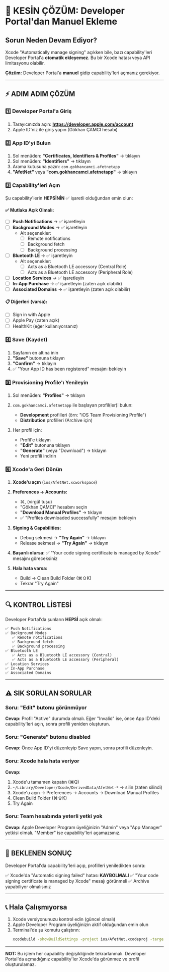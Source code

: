 # 🔴 KESİN ÇÖZÜM: Developer Portal'dan Manuel Ekleme

## Sorun Neden Devam Ediyor?

Xcode "Automatically manage signing" açıkken bile, bazı capability'leri Developer Portal'a **otomatik ekleyemez**. Bu bir Xcode hatası veya API limitasyonu olabilir.

**Çözüm:** Developer Portal'a **manuel** gidip capability'leri açmanız gerekiyor.

---

## ⚡ ADIM ADIM ÇÖZÜM

### 1️⃣ Developer Portal'a Giriş

1. Tarayıcınızda açın: **https://developer.apple.com/account**
2. Apple ID'niz ile giriş yapın (Gökhan ÇAMCI hesabı)

### 2️⃣ App ID'yi Bulun

1. Sol menüden: **"Certificates, Identifiers & Profiles"** → tıklayın
2. Sol menüden: **"Identifiers"** → tıklayın
3. Arama kutusuna yazın: `com.gokhancamci.afetnetapp`
4. **"AfetNet"** veya **"com.gokhancamci.afetnetapp"** → tıklayın

### 3️⃣ Capability'leri Açın

Şu capability'lerin **HEPSİNİN** ✅ işaretli olduğundan emin olun:

#### ✅ Mutlaka Açık Olmalı:
- [ ] **Push Notifications** → ✅ işaretleyin
- [ ] **Background Modes** → ✅ işaretleyin
  - Alt seçenekler:
    - [ ] Remote notifications
    - [ ] Background fetch
    - [ ] Background processing
- [ ] **Bluetooth LE** → ✅ işaretleyin
  - Alt seçenekler:
    - [ ] Acts as a Bluetooth LE accessory (Central Role)
    - [ ] Acts as a Bluetooth LE accessory (Peripheral Role)
- [ ] **Location Services** → ✅ işaretleyin
- [ ] **In-App Purchase** → ✅ işaretleyin (zaten açık olabilir)
- [ ] **Associated Domains** → ✅ işaretleyin (zaten açık olabilir)

#### 📋 Diğerleri (varsa):
- [ ] Sign in with Apple
- [ ] Apple Pay (zaten açık)
- [ ] HealthKit (eğer kullanıyorsanız)

### 4️⃣ Save (Kaydet)

1. Sayfanın en altına inin
2. **"Save"** butonuna tıklayın
3. **"Confirm"** → tıklayın
4. ✅ "Your App ID has been registered" mesajını bekleyin

### 5️⃣ Provisioning Profile'ı Yenileyin

1. Sol menüden: **"Profiles"** → tıklayın
2. `com.gokhancamci.afetnetapp` ile başlayan profil(ler)i bulun:
   - **Development** profilleri (örn: "iOS Team Provisioning Profile")
   - **Distribution** profilleri (Archive için)

3. Her profil için:
   - Profil'e tıklayın
   - **"Edit"** butonuna tıklayın
   - **"Generate"** (veya "Download") → tıklayın
   - Yeni profili indirin

### 6️⃣ Xcode'a Geri Dönün

1. **Xcode'u açın** (`ios/AfetNet.xcworkspace`)

2. **Preferences → Accounts:**
   - ⌘, (virgül tuşu)
   - "Gökhan ÇAMCI" hesabını seçin
   - **"Download Manual Profiles"** → tıklayın
   - ✅ "Profiles downloaded successfully" mesajını bekleyin

3. **Signing & Capabilities:**
   - Debug sekmesi → **"Try Again"** → tıklayın
   - Release sekmesi → **"Try Again"** → tıklayın

4. **Başarılı olursa:** ✅ "Your code signing certificate is managed by Xcode" mesajını göreceksiniz

5. **Hala hata varsa:**
   - Build → Clean Build Folder (⌘⇧K)
   - Tekrar "Try Again"

---

## 🔍 KONTROL LİSTESİ

Developer Portal'da şunların **HEPSİ** açık olmalı:

```
✅ Push Notifications
✅ Background Modes
   ✅ Remote notifications
   ✅ Background fetch
   ✅ Background processing
✅ Bluetooth LE
   ✅ Acts as a Bluetooth LE accessory (Central)
   ✅ Acts as a Bluetooth LE accessory (Peripheral)
✅ Location Services
✅ In-App Purchase
✅ Associated Domains
```

---

## ⚠️ SIK SORULAN SORULAR

### Soru: "Edit" butonu görünmüyor
**Cevap:** Profil "Active" durumda olmalı. Eğer "Invalid" ise, önce App ID'deki capability'leri açın, sonra profili yeniden oluşturun.

### Soru: "Generate" butonu disabled
**Cevap:** Önce App ID'yi düzenleyip Save yapın, sonra profili düzenleyin.

### Soru: Xcode hala hata veriyor
**Cevap:**
1. Xcode'u tamamen kapatın (⌘Q)
2. `~/Library/Developer/Xcode/DerivedData/AfetNet-*` → silin (zaten silindi)
3. Xcode'u açın → Preferences → Accounts → Download Manual Profiles
4. Clean Build Folder (⌘⇧K)
5. Try Again

### Soru: Team hesabında yeterli yetki yok
**Cevap:** Apple Developer Program üyeliğinizin "Admin" veya "App Manager" yetkisi olmalı. "Member" ise capability'leri açamazsınız.

---

## 🎯 BEKLENEN SONUÇ

Developer Portal'da capability'leri açıp, profilleri yeniledikten sonra:

✅ Xcode'da "Automatic signing failed" hatası **KAYBOLMALI**
✅ "Your code signing certificate is managed by Xcode" mesajı görünmeli
✅ Archive yapabiliyor olmalısınız

---

## 📞 Hala Çalışmıyorsa

1. Xcode versiyonunuzu kontrol edin (güncel olmalı)
2. Apple Developer Program üyeliğinizin aktif olduğundan emin olun
3. Terminal'de şu komutu çalıştırın:
   ```bash
   xcodebuild -showBuildSettings -project ios/AfetNet.xcodeproj -target AfetNet | grep CODE_SIGN
   ```

---

**NOT:** Bu işlem her capability değişikliğinde tekrarlanmalı. Developer Portal'da açmadığınız capability'ler Xcode'da görünmez ve profil oluşturulamaz.

